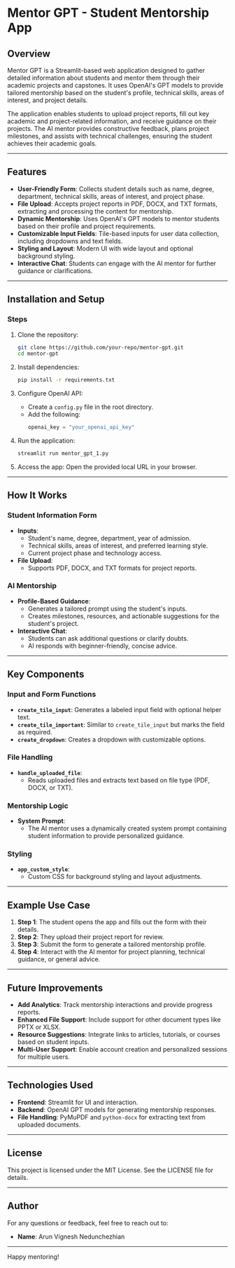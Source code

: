 # Mentor GPT - Student Mentorship App

## Overview
Mentor GPT is a Streamlit-based web application designed to gather detailed information about students and mentor them through their academic projects and capstones. It uses OpenAI's GPT models to provide tailored mentorship based on the student's profile, technical skills, areas of interest, and project details.

The application enables students to upload project reports, fill out key academic and project-related information, and receive guidance on their projects. The AI mentor provides constructive feedback, plans project milestones, and assists with technical challenges, ensuring the student achieves their academic goals.

---

## Features
- **User-Friendly Form**: Collects student details such as name, degree, department, technical skills, areas of interest, and project phase.
- **File Upload**: Accepts project reports in PDF, DOCX, and TXT formats, extracting and processing the content for mentorship.
- **Dynamic Mentorship**: Uses OpenAI's GPT models to mentor students based on their profile and project requirements.
- **Customizable Input Fields**: Tile-based inputs for user data collection, including dropdowns and text fields.
- **Styling and Layout**: Modern UI with wide layout and optional background styling.
- **Interactive Chat**: Students can engage with the AI mentor for further guidance or clarifications.

---

## Installation and Setup
### Steps
1. Clone the repository:
   ```bash
   git clone https://github.com/your-repo/mentor-gpt.git
   cd mentor-gpt
   ```

2. Install dependencies:
   ```bash
   pip install -r requirements.txt
   ```

3. Configure OpenAI API:
   - Create a `config.py` file in the root directory.
   - Add the following:
     ```python
     openai_key = "your_openai_api_key"
     ```

4. Run the application:
   ```bash
   streamlit run mentor_gpt_1.py
   ```

5. Access the app:
   Open the provided local URL in your browser.

---

## How It Works

### Student Information Form
- **Inputs**:
  - Student's name, degree, department, year of admission.
  - Technical skills, areas of interest, and preferred learning style.
  - Current project phase and technology access.
- **File Upload**:
  - Supports PDF, DOCX, and TXT formats for project reports.

### AI Mentorship
- **Profile-Based Guidance**:
  - Generates a tailored prompt using the student's inputs.
  - Creates milestones, resources, and actionable suggestions for the student's project.
- **Interactive Chat**:
  - Students can ask additional questions or clarify doubts.
  - AI responds with beginner-friendly, concise advice.

---

## Key Components

### Input and Form Functions
- **`create_tile_input`**: Generates a labeled input field with optional helper text.
- **`create_tile_important`**: Similar to `create_tile_input` but marks the field as required.
- **`create_dropdown`**: Creates a dropdown with customizable options.

### File Handling
- **`handle_uploaded_file`**:
  - Reads uploaded files and extracts text based on file type (PDF, DOCX, or TXT).

### Mentorship Logic
- **System Prompt**:
  - The AI mentor uses a dynamically created system prompt containing student information to provide personalized guidance.

### Styling
- **`app_custom_style`**:
  - Custom CSS for background styling and layout adjustments.

---

## Example Use Case

1. **Step 1**: The student opens the app and fills out the form with their details.
2. **Step 2**: They upload their project report for review.
3. **Step 3**: Submit the form to generate a tailored mentorship profile.
4. **Step 4**: Interact with the AI mentor for project planning, technical guidance, or general advice.

---

## Future Improvements
- **Add Analytics**: Track mentorship interactions and provide progress reports.
- **Enhanced File Support**: Include support for other document types like PPTX or XLSX.
- **Resource Suggestions**: Integrate links to articles, tutorials, or courses based on student inputs.
- **Multi-User Support**: Enable account creation and personalized sessions for multiple users.

---

## Technologies Used
- **Frontend**: Streamlit for UI and interaction.
- **Backend**: OpenAI GPT models for generating mentorship responses.
- **File Handling**: PyMuPDF and `python-docx` for extracting text from uploaded documents.

---

## License
This project is licensed under the MIT License. See the LICENSE file for details.

---

## Author
For any questions or feedback, feel free to reach out to:
- **Name**: Arun Vignesh Nedunchezhian
--- 

Happy mentoring!
